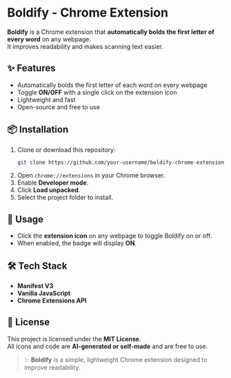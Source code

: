 # Boldify - Chrome Extension

**Boldify** is a Chrome extension that **automatically bolds the first letter of every word** on any webpage.  
It improves readability and makes scanning text easier.




## ✨ Features
- Automatically bolds the first letter of each word on every webpage
- Toggle **ON/OFF** with a single click on the extension icon
- Lightweight and fast
- Open-source and free to use





## 📦 Installation
1. Clone or download this repository:
   ```bash
   git clone https://github.com/your-username/boldify-chrome-extension.git
   ```
2. Open `chrome://extensions` in your Chrome browser.
3. Enable **Developer mode**.
4. Click **Load unpacked**.
5. Select the project folder to install.





## 🔧 Usage
- Click the **extension icon** on any webpage to toggle Boldify on or off.
- When enabled, the badge will display **ON**.





## 🛠️ Tech Stack
- **Manifest V3**
- **Vanilla JavaScript**
- **Chrome Extensions API**





## 📄 License
This project is licensed under the **MIT License**.  
All icons and code are **AI-generated or self-made** and are free to use.



> ✨ **Boldify** is a simple, lightweight Chrome extension designed to improve readability.
